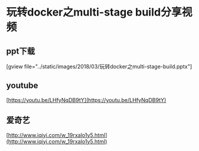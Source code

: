 # 玩转docker之multi-stage build分享视频

## ppt下载
[gview file="../static/images/2018/03/玩转docker之multi-stage-build.pptx"]

## youtube
[https://youtu.be/LHfyNqDB9tY](https://youtu.be/LHfyNqDB9tY)

## 爱奇艺
[http://www.iqiyi.com/w_19rxalo1y5.html](http://www.iqiyi.com/w_19rxalo1y5.html)
